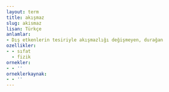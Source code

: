 ```yaml
---
layout: term
title: akışmaz
slug: akismaz
lisan: Türkçe
anlamlar:
- Dış etkenlerin tesiriyle akışmazlığı değişmeyen, durağan
ozellikler:
- - sıfat
  - fizik
ornekler:
- - ''
orneklerkaynak:
- - ''
---
```

